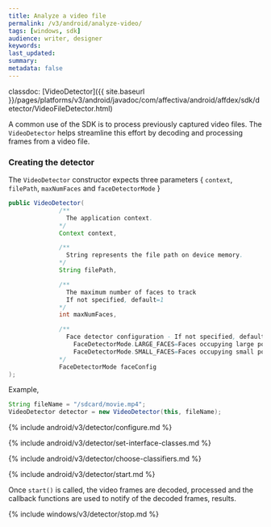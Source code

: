 ```yaml
---
title: Analyze a video file
permalink: /v3/android/analyze-video/
tags: [windows, sdk]
audience: writer, designer
keywords:
last_updated:
summary:
metadata: false
---
```

classdoc: [VideoDetector]({{ site.baseurl }}/pages/platforms/v3/android/javadoc/com/affectiva/android/affdex/sdk/detector/VideoFileDetector.html)

A common use of the SDK is to process previously captured video files. The ```VideoDetector``` helps streamline this effort by decoding and processing frames from a video file.

### Creating the detector
The ```VideoDetector``` constructor expects three parameters { `context`, `filePath`, `maxNumFaces` and `faceDetectorMode` }

```java
public VideoDetector(
              /**
                The application context.
              */
              Context context,

              /**
                String represents the file path on device memory.
              */
              String filePath,

              /**
                The maximum number of faces to track
                If not specified, default=1
              */
              int maxNumFaces,

              /**
                Face detector configuration - If not specified, defaults to FaceDetectorMode.SMALL_FACES
                  FaceDetectorMode.LARGE_FACES=Faces occupying large portions of the frame
                  FaceDetectorMode.SMALL_FACES=Faces occupying small portions of the frame
              */
              FaceDetectorMode faceConfig
);
```

Example,

```java
String fileName = "/sdcard/movie.mp4";
VideoDetector detector = new VideoDetector(this, fileName);
```
{% include android/v3/detector/configure.md %}

{% include android/v3/detector/set-interface-classes.md %}

{% include android/v3/detector/choose-classifiers.md %}

{% include android/v3/detector/start.md %}

Once `start()` is called, the video frames are decoded, processed and the callback functions are used to notify of the decoded frames, results.

{% include windows/v3/detector/stop.md %}
